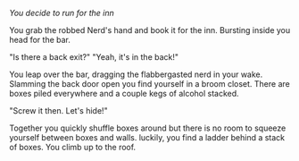 *You decide to run for the inn*

You grab the robbed Nerd's hand and book it for the inn. Bursting inside you head for the bar.

"Is there a back exit?"
"Yeah, it's in the back!"

You leap over the bar, dragging the flabbergasted nerd in your wake. Slamming the back door open you find yourself in a broom closet. There are boxes piled everywhere and a couple kegs of alcohol stacked.

"Screw it then. Let's hide!"

Together you quickly shuffle boxes around but there is no room to squeeze yourself between boxes and walls. luckily, you find a ladder behind a stack of boxes. You climb up to the roof.
